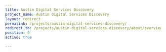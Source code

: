 ```yaml
---
title: Austin Digital Services Discovery
project_name: Austin Digital Services Discovery
layout: redirect
permalink: /projects/austin-digital-services-discovery/
redirect_to: /projects/austin-digital-services-discovery/about/overview
position: 0
active: true

---
```

